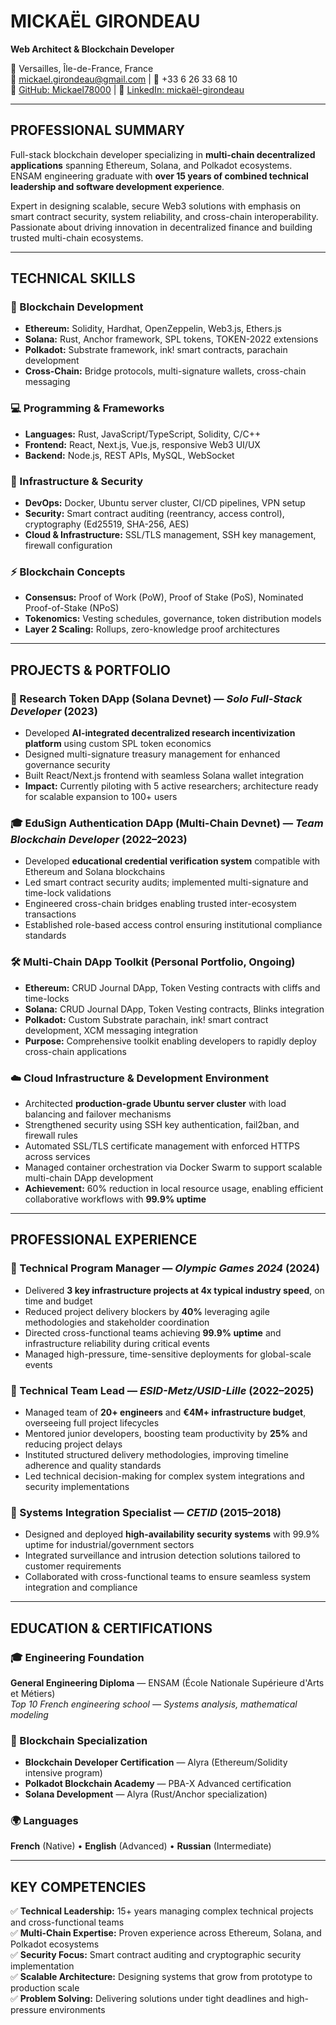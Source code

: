 # MICKAËL GIRONDEAU
**Web Architect & Blockchain Developer**

📍 Versailles, Île-de-France, France  
📧 mickael.girondeau@gmail.com | 📱 +33 6 26 33 68 10  
🔗 [GitHub: Mickael78000](https://github.com/Mickael78000) | 💼 [LinkedIn: mickaël-girondeau](https://linkedin.com/in/mickaël-girondeau-773a6171)

---

## PROFESSIONAL SUMMARY

Full-stack blockchain developer specializing in **multi-chain decentralized applications** spanning Ethereum, Solana, and Polkadot ecosystems. ENSAM engineering graduate with **over 15 years of combined technical leadership and software development experience**. 

Expert in designing scalable, secure Web3 solutions with emphasis on smart contract security, system reliability, and cross-chain interoperability. Passionate about driving innovation in decentralized finance and building trusted multi-chain ecosystems.

---

## TECHNICAL SKILLS

### 🔗 Blockchain Development
- **Ethereum:** Solidity, Hardhat, OpenZeppelin, Web3.js, Ethers.js
- **Solana:** Rust, Anchor framework, SPL tokens, TOKEN-2022 extensions
- **Polkadot:** Substrate framework, ink! smart contracts, parachain development
- **Cross-Chain:** Bridge protocols, multi-signature wallets, cross-chain messaging

### 💻 Programming & Frameworks
- **Languages:** Rust, JavaScript/TypeScript, Solidity, C/C++
- **Frontend:** React, Next.js, Vue.js, responsive Web3 UI/UX
- **Backend:** Node.js, REST APIs, MySQL, WebSocket

### 🔐 Infrastructure & Security
- **DevOps:** Docker, Ubuntu server cluster, CI/CD pipelines, VPN setup
- **Security:** Smart contract auditing (reentrancy, access control), cryptography (Ed25519, SHA-256, AES)
- **Cloud & Infrastructure:** SSL/TLS management, SSH key management, firewall configuration

### ⚡ Blockchain Concepts
- **Consensus:** Proof of Work (PoW), Proof of Stake (PoS), Nominated Proof-of-Stake (NPoS)
- **Tokenomics:** Vesting schedules, governance, token distribution models
- **Layer 2 Scaling:** Rollups, zero-knowledge proof architectures

---

## PROJECTS & PORTFOLIO

### 🚀 Research Token DApp (Solana Devnet) — *Solo Full-Stack Developer* (2023)
- Developed **AI-integrated decentralized research incentivization platform** using custom SPL token economics
- Designed multi-signature treasury management for enhanced governance security
- Built React/Next.js frontend with seamless Solana wallet integration
- **Impact:** Currently piloting with 5 active researchers; architecture ready for scalable expansion to 100+ users

### 🎓 EduSign Authentication DApp (Multi-Chain Devnet) — *Team Blockchain Developer* (2022–2023)
- Developed **educational credential verification system** compatible with Ethereum and Solana blockchains
- Led smart contract security audits; implemented multi-signature and time-lock validations
- Engineered cross-chain bridges enabling trusted inter-ecosystem transactions
- Established role-based access control ensuring institutional compliance standards

### 🛠️ Multi-Chain DApp Toolkit (Personal Portfolio, Ongoing)
- **Ethereum:** CRUD Journal DApp, Token Vesting contracts with cliffs and time-locks
- **Solana:** CRUD Journal DApp, Token Vesting contracts, Blinks integration
- **Polkadot:** Custom Substrate parachain, ink! smart contract development, XCM messaging integration
- **Purpose:** Comprehensive toolkit enabling developers to rapidly deploy cross-chain applications

### ☁️ Cloud Infrastructure & Development Environment
- Architected **production-grade Ubuntu server cluster** with load balancing and failover mechanisms
- Strengthened security using SSH key authentication, fail2ban, and firewall rules
- Automated SSL/TLS certificate management with enforced HTTPS across services
- Managed container orchestration via Docker Swarm to support scalable multi-chain DApp development
- **Achievement:** 60% reduction in local resource usage, enabling efficient collaborative workflows with **99.9% uptime**

---

## PROFESSIONAL EXPERIENCE

### 🏅 Technical Program Manager — *Olympic Games 2024* (2024)
- Delivered **3 key infrastructure projects at 4x typical industry speed**, on time and budget
- Reduced project delivery blockers by **40%** leveraging agile methodologies and stakeholder coordination
- Directed cross-functional teams achieving **99.9% uptime** and infrastructure reliability during critical events
- Managed high-pressure, time-sensitive deployments for global-scale events

### 👥 Technical Team Lead — *ESID-Metz/USID-Lille* (2022–2025)
- Managed team of **20+ engineers** and **€4M+ infrastructure budget**, overseeing full project lifecycles
- Mentored junior developers, boosting team productivity by **25%** and reducing project delays
- Instituted structured delivery methodologies, improving timeline adherence and quality standards
- Led technical decision-making for complex system integrations and security implementations

### 🔧 Systems Integration Specialist — *CETID* (2015–2018)
- Designed and deployed **high-availability security systems** with 99.9% uptime for industrial/government sectors
- Integrated surveillance and intrusion detection solutions tailored to customer requirements
- Collaborated with cross-functional teams to ensure seamless system integration and compliance

---

## EDUCATION & CERTIFICATIONS

### 🎓 Engineering Foundation
**General Engineering Diploma** — ENSAM (École Nationale Supérieure d'Arts et Métiers)  
*Top 10 French engineering school — Systems analysis, mathematical modeling*

### 🔗 Blockchain Specialization
- **Blockchain Developer Certification** — Alyra (Ethereum/Solidity intensive program)
- **Polkadot Blockchain Academy** — PBA-X Advanced certification
- **Solana Development** — Alyra (Rust/Anchor specialization)

### 🌍 Languages
**French** (Native) • **English** (Advanced) • **Russian** (Intermediate)

---

## KEY COMPETENCIES

✅ **Technical Leadership:** 15+ years managing complex technical projects and cross-functional teams  
✅ **Multi-Chain Expertise:** Proven experience across Ethereum, Solana, and Polkadot ecosystems  
✅ **Security Focus:** Smart contract auditing and cryptographic security implementation  
✅ **Scalable Architecture:** Designing systems that grow from prototype to production scale  
✅ **Problem Solving:** Delivering solutions under tight deadlines and high-pressure environments
